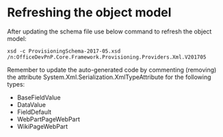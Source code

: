 # Refreshing the object model #
After updating the schema file use below command to refresh the object model:

```Cmd
xsd -c ProvisioningSchema-2017-05.xsd /n:OfficeDevPnP.Core.Framework.Provisioning.Providers.Xml.V201705
```

Remember to update the auto-generated code by commenting (removing) the attribute System.Xml.Serialization.XmlTypeAttribute 
for the following types:
* BaseFieldValue
* DataValue
* FieldDefault
* WebPartPageWebPart
* WikiPageWebPart
